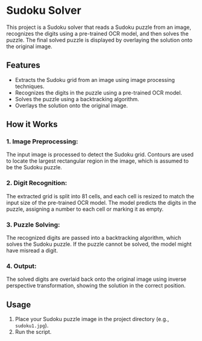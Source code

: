 # Sudoku Solver

This project is a Sudoku solver that reads a Sudoku puzzle from an image, recognizes the digits using a pre-trained OCR model, and then solves the puzzle. The final solved puzzle is displayed by overlaying the solution onto the original image.

## Features
- Extracts the Sudoku grid from an image using image processing techniques.
- Recognizes the digits in the puzzle using a pre-trained OCR model.
- Solves the puzzle using a backtracking algorithm.
- Overlays the solution onto the original image.

## How it Works

### 1. Image Preprocessing:
   The input image is processed to detect the Sudoku grid. Contours are used to locate the largest rectangular region in the image, which is assumed to be the Sudoku puzzle.

### 2. Digit Recognition:
   The extracted grid is split into 81 cells, and each cell is resized to match the input size of the pre-trained OCR model. The model predicts the digits in the puzzle, assigning a number to each cell or marking it as empty.

### 3. Puzzle Solving:
   The recognized digits are passed into a backtracking algorithm, which solves the Sudoku puzzle. If the puzzle cannot be solved, the model might have misread a digit.

### 4. Output:
   The solved digits are overlaid back onto the original image using inverse perspective transformation, showing the solution in the correct position.

## Usage

1. Place your Sudoku puzzle image in the project directory (e.g., `sudoku1.jpg`).
2. Run the script.
